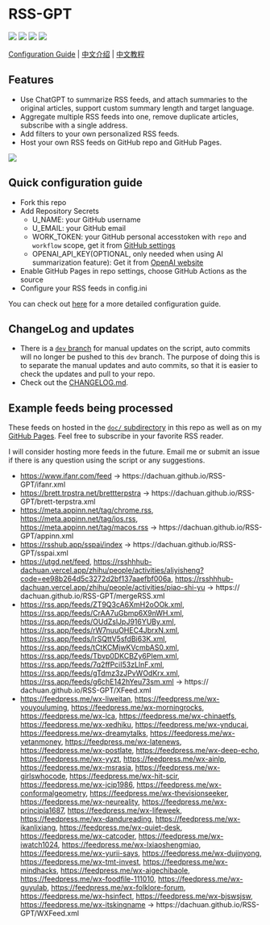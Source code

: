 # RSS-GPT

![](https://img.shields.io/github/last-commit/yinan-c/RSS-GPT/dev?label=updated)
[![](https://img.shields.io/github/actions/workflow/status/yinan-c/RSS-GPT/cron-job.yml?label=cron-job)](https://github.com/yinan-c/RSS-GPT/actions/workflows/cron-job.yml)
[![](https://img.shields.io/github/actions/workflow/status/yinan-c/RSS-GPT/jekyll-gh-pages.yml?label=GitHub%20Pages)](https://github.com/yinan-c/RSS-GPT/actions/workflows/jekyll-gh-pages.yml)
![](https://img.shields.io/github/stars/yinan-c/RSS-GPT)


[Configuration Guide](https://yinan-c.github.io/rss-gpt-manual-en.html) | [中文介绍](README-zh.md) | [中文教程](https://yinan-c.github.io/rss-gpt-manual-zh.html)

## Features

- Use ChatGPT to summarize RSS feeds, and attach summaries to the original articles, support custom summary length and target language.
- Aggregate multiple RSS feeds into one, remove duplicate articles, subscribe with a single address.
- Add filters to your own personalized RSS feeds.
- Host your own RSS feeds on GitHub repo and GitHub Pages.

![](https://i.imgur.com/7darABv.jpg)

## Quick configuration guide

- Fork this repo
- Add Repository Secrets
    - U_NAME: your GitHub username
    - U_EMAIL: your GitHub email
    - WORK_TOKEN: your GitHub personal accesstoken with `repo` and `workflow` scope, get it from [GitHub settings](https://github.com/settings/tokens/new)
    - OPENAI_API_KEY(OPTIONAL, only needed when using AI summarization feature): Get it from [OpenAI website](https://platform.openai.com/account/api-keys)
- Enable GitHub Pages in repo settings, choose GitHub Actions as the source
- Configure your RSS feeds in config.ini

You can check out [here](https://yinan-c.github.io/rss-gpt-manual-en.html) for a more detailed configuration guide.

## ChangeLog and updates

- There is a [`dev` branch](https://github.com/yinan-c/RSS-GPT/tree/dev) for manual updates on the script, auto commits will no longer be pushed to this `dev` branch. The purpose of doing this is to separate the manual updates and auto commits, so that it is easier to check the updates and pull to your repo.
- Check out the [CHANGELOG.md](CHANGELOG.md).

## Example feeds being processed

These feeds on hosted in the [`doc/` subdirectory](https://github.com/yinan-c/RSS-GPT/tree/main/docs) in this repo as well as on my [GitHub Pages](https://yinan-c.github.io/RSS-GPT/). Feel free to subscribe in your favorite RSS reader.

I will consider hosting more feeds in the future. Email me or submit an issue if there is any question using the script or any suggestions.
- https://www.ifanr.com/feed -> https://​dachuan.github.io/RSS-GPT/ifanr.xml
- https://brett.trpstra.net/brettterpstra -> https://​dachuan.github.io/RSS-GPT/brett-terpstra.xml
- https://meta.appinn.net/tag/chrome.rss, https://meta.appinn.net/tag/ios.rss, https://meta.appinn.net/tag/macos.rss -> https://​dachuan.github.io/RSS-GPT/appinn.xml
- https://rsshub.app/sspai/index -> https://​dachuan.github.io/RSS-GPT/sspai.xml
- https://utgd.net/feed, https://rsshhhub-dachuan.vercel.app/zhihu/people/activities/aliyisheng?code=ee98b264d5c3272d2bf137aaefbf006a, https://rsshhhub-dachuan.vercel.app/zhihu/people/activities/piao-shi-yu -> https://​dachuan.github.io/RSS-GPT/mergeRSS.xml
- https://rss.app/feeds/ZT9Q3cA6XmH2oOOk.xml,  https://rss.app/feeds/CrAA7uGbmp6X9nWH.xml,  https://rss.app/feeds/OUdZslJpJ916YUBy.xml,  https://rss.app/feeds/rW7nuuOHEC4JbrxN.xml,  https://rss.app/feeds/lrSQttV5sfdBi63K.xml,  https://rss.app/feeds/tCtKCMjwKVcmbAS0.xml,  https://rss.app/feeds/Tbvp0DKCBZy6PIem.xml,  https://rss.app/feeds/7q2ffPciI53zLlnF.xml,  https://rss.app/feeds/gTdmz3zJPvWOdKrx.xml,  https://rss.app/feeds/g6chE142hYeu73sm.xml -> https://​dachuan.github.io/RSS-GPT/XFeed.xml
- https://feedpress.me/wx-liweitan,  https://feedpress.me/wx-youyouluming,  https://feedpress.me/wx-morningrocks,  https://feedpress.me/wx-lca,  https://feedpress.me/wx-chinaetfs,  https://feedpress.me/wx-xedhiku,  https://feedpress.me/wx-ynducai,  https://feedpress.me/wx-dreamytalks,  https://feedpress.me/wx-yetanmoney,  https://feedpress.me/wx-latenews,  https://feedpress.me/wx-postlate,  https://feedpress.me/wx-deep-echo,  https://feedpress.me/wx-yyzt,  https://feedpress.me/wx-ainlp,  https://feedpress.me/wx-msrasia,  https://feedpress.me/wx-girlswhocode,  https://feedpress.me/wx-hit-scir,  https://feedpress.me/wx-jcip1986,  https://feedpress.me/wx-conformalgeometry,  https://feedpress.me/wx-thevisionseeker,  https://feedpress.me/wx-neureality,  https://feedpress.me/wx-principia1687,  https://feedpress.me/wx-lifeweek,  https://feedpress.me/wx-dandureading,  https://feedpress.me/wx-ikanlixiang,  https://feedpress.me/wx-quiet-desk,  https://feedpress.me/wx-catcoder,  https://feedpress.me/wx-iwatch1024,  https://feedpress.me/wx-lxiaoshengmiao,  https://feedpress.me/wx-yurii-says,  https://feedpress.me/wx-dujinyong,  https://feedpress.me/wx-tmt-invest,  https://feedpress.me/wx-mindhacks,  https://feedpress.me/wx-aigechibaole,  https://feedpress.me/wx-foodfile-111010,  https://feedpress.me/wx-guyulab,  https://feedpress.me/wx-folklore-forum,  https://feedpress.me/wx-hsinfect,  https://feedpress.me/wx-bjswsjsw,  https://feedpress.me/wx-itskingname -> https://​dachuan.github.io/RSS-GPT/WXFeed.xml

